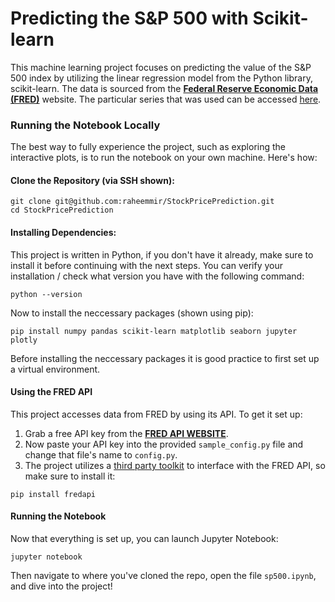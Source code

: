 # Predicting the S&P 500 with Scikit-learn

This machine learning project focuses on predicting the value of the S&P 500 index by utilizing the linear regression model from the Python library, scikit-learn.
The data is sourced from the **[Federal Reserve Economic Data (FRED)](https://fred.stlouisfed.org)** website. The particular series that was used can be accessed [here](https://fred.stlouisfed.org/series/SP500).

### Running the Notebook Locally
The best way to fully experience the project, such as exploring the interactive plots, is to run the notebook on your own machine.
Here's how:

#### Clone the Repository (via SSH shown):
```
git clone git@github.com:raheemmir/StockPricePrediction.git
cd StockPricePrediction
```

#### Installing Dependencies:
This project is written in Python, if you don't have it already, make sure to install it before continuing with the next steps.
You can verify your installation / check what version you have with the following command:
```
python --version
```
Now to install the neccessary packages (shown using pip):
```
pip install numpy pandas scikit-learn matplotlib seaborn jupyter plotly
```
Before installing the neccessary packages it is good practice to first set up a virtual environment.

#### Using the FRED API
This project accesses data from FRED by using its API. To get it set up:
1. Grab a free API key from the **[FRED API WEBSITE](https://fred.stlouisfed.org/docs/api/fred/)**.
2. Now paste your API key into the provided `sample_config.py` file and change that file's name to `config.py`.
3. The project utilizes a [third party toolkit](https://github.com/mortada/fredapi) to interface with the FRED API, so make sure to install it:
```
pip install fredapi
```
#### Running the Notebook
Now that everything is set up, you can launch Jupyter Notebook:
```
jupyter notebook
```
Then navigate to where you've cloned the repo, open the file `sp500.ipynb`, and dive into the project!
